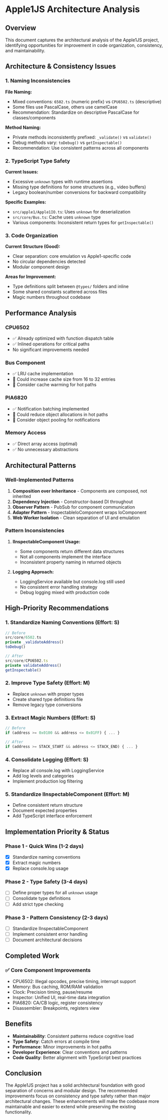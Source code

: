 # Apple1JS Architecture Analysis

## Overview

This document captures the architectural analysis of the Apple1JS project, identifying opportunities for improvement in code organization, consistency, and maintainability.

## Architecture & Consistency Issues

### 1. Naming Inconsistencies

**File Naming:**
- Mixed conventions: `6502.ts` (numeric prefix) vs `CPU6502.ts` (descriptive)
- Some files use PascalCase, others use camelCase
- Recommendation: Standardize on descriptive PascalCase for classes/components

**Method Naming:**
- Private methods inconsistently prefixed: `_validate()` vs `validate()`
- Debug methods vary: `toDebug()` vs `getInspectable()`
- Recommendation: Use consistent patterns across all components

### 2. TypeScript Type Safety

**Current Issues:**
- Excessive `unknown` types with runtime assertions
- Missing type definitions for some structures (e.g., video buffers)
- Legacy boolean/number conversions for backward compatibility

**Specific Examples:**
- `src/apple1/Apple1IO.ts`: Uses `unknown` for deserialization
- `src/core/Bus.ts`: Cache uses `unknown` type
- Various components: Inconsistent return types for `getInspectable()`

### 3. Code Organization

**Current Structure (Good):**
- Clear separation: core emulation vs Apple1-specific code
- No circular dependencies detected
- Modular component design

**Areas for Improvement:**
- Type definitions split between `@types/` folders and inline
- Some shared constants scattered across files
- Magic numbers throughout codebase

## Performance Analysis

### CPU6502
- ✅ Already optimized with function dispatch table
- ✅ Inlined operations for critical paths
- No significant improvements needed

### Bus Component
- ✅ LRU cache implementation
- 🔧 Could increase cache size from 16 to 32 entries
- 🔧 Consider cache warming for hot paths

### PIA6820
- ✅ Notification batching implemented
- 🔧 Could reduce object allocations in hot paths
- 🔧 Consider object pooling for notifications

### Memory Access
- ✅ Direct array access (optimal)
- ✅ No unnecessary abstractions

## Architectural Patterns

### Well-Implemented Patterns
1. **Composition over Inheritance** - Components are composed, not inherited
2. **Dependency Injection** - Constructor-based DI throughout
3. **Observer Pattern** - PubSub for component communication
4. **Adapter Pattern** - InspectableIoComponent wraps IoComponent
5. **Web Worker Isolation** - Clean separation of UI and emulation

### Pattern Inconsistencies
1. **IInspectableComponent Usage:**
   - Some components return different data structures
   - Not all components implement the interface
   - Inconsistent property naming in returned objects

2. **Logging Approach:**
   - LoggingService available but console.log still used
   - No consistent error handling strategy
   - Debug logging mixed with production code

## High-Priority Recommendations

### 1. Standardize Naming Conventions (Effort: S)
```typescript
// Before
src/core/6502.ts
private _validateAddress()
toDebug()

// After
src/core/CPU6502.ts
private validateAddress()
getInspectable()
```

### 2. Improve Type Safety (Effort: M)
- Replace `unknown` with proper types
- Create shared type definitions file
- Remove legacy type conversions

### 3. Extract Magic Numbers (Effort: S)
```typescript
// Before
if (address >= 0x0100 && address <= 0x01FF) { ... }

// After
if (address >= STACK_START && address <= STACK_END) { ... }
```

### 4. Consolidate Logging (Effort: S)
- Replace all console.log with LoggingService
- Add log levels and categories
- Implement production log filtering

### 5. Standardize IInspectableComponent (Effort: M)
- Define consistent return structure
- Document expected properties
- Add TypeScript interface enforcement

## Implementation Priority & Status

### Phase 1 - Quick Wins (1-2 days)
- [x] Standardize naming conventions
- [x] Extract magic numbers
- [x] Replace console.log usage

### Phase 2 - Type Safety (3-4 days)
- [ ] Define proper types for all `unknown` usage
- [ ] Consolidate type definitions
- [ ] Add strict type checking

### Phase 3 - Pattern Consistency (2-3 days)
- [ ] Standardize IInspectableComponent
- [ ] Implement consistent error handling
- [ ] Document architectural decisions

## Completed Work

### ✅ Core Component Improvements
- CPU6502: Illegal opcodes, precise timing, interrupt support
- Memory: Bus caching, ROM/RAM validation
- Clock: Precision timing, pause/resume
- Inspector: Unified UI, real-time data integration
- PIA6820: CA/CB logic, register consistency
- Disassembler: Breakpoints, registers view

## Benefits

- **Maintainability**: Consistent patterns reduce cognitive load
- **Type Safety**: Catch errors at compile time
- **Performance**: Minor improvements in hot paths
- **Developer Experience**: Clear conventions and patterns
- **Code Quality**: Better alignment with TypeScript best practices

## Conclusion

The Apple1JS project has a solid architectural foundation with good separation of concerns and modular design. The recommended improvements focus on consistency and type safety rather than major architectural changes. These enhancements will make the codebase more maintainable and easier to extend while preserving the existing functionality.